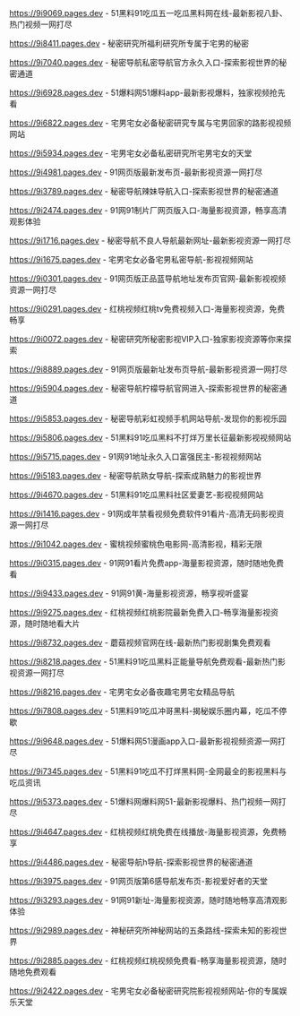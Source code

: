 

https://9i9069.pages.dev - 51黑料91吃瓜五一吃瓜黑料网在线-最新影视八卦、热门视频一网打尽

https://9i8411.pages.dev - 秘密研究所福利研究所专属于宅男的秘密

https://9i7040.pages.dev - 秘密导航私密导航官方永久入口-探索影视世界的秘密通道

https://9i6928.pages.dev - 51爆料网51爆料app-最新影视爆料，独家视频抢先看

https://9i6822.pages.dev - 宅男宅女必备秘密研究专属与宅男回家的路影视视频网站

https://9i5934.pages.dev - 宅男宅女必备私密研究所宅男宅女的天堂

https://9i4981.pages.dev - 91网页版最新发布页-最新影视资源一网打尽

https://9i3789.pages.dev - 秘密导航辣妹导航入口-探索影视世界的秘密通道

https://9i2474.pages.dev - 91网91制片厂网页版入口-海量影视资源，畅享高清观影体验

https://9i1716.pages.dev - 秘密导航不良人导航最新网址-最新影视资源一网打尽

https://9i1675.pages.dev - 宅男宅女必备宅男私密导航-影视视频网站

https://9i0301.pages.dev - 91网页版正品蓝导航地址发布页官网-最新影视视频资源一网打尽

https://9i0291.pages.dev - 红桃视频红桃tv免费视频入口-海量影视资源，免费畅享

https://9i0072.pages.dev - 秘密研究所秘密影视VIP入口-独家影视资源等你来探索

https://9i8889.pages.dev - 91网页版最新址发布页导航-最新影视资源一网打尽

https://9i5904.pages.dev - 秘密导航柠檬导航官网进入-探索影视世界的秘密通道

https://9i5853.pages.dev - 秘密导航彩虹视频手机网站导航-发现你的影视乐园

https://9i5806.pages.dev - 51黑料91吃瓜黑料不打烊万里长征最新影视视频网站

https://9i5715.pages.dev - 91网91地址永久入口富强民主-影视视频网站

https://9i5183.pages.dev - 秘密导航熟女导航-探索成熟魅力的影视世界

https://9i4670.pages.dev - 51黑料91吃瓜黑料社区爱妻艺-影视视频网站

https://9i1416.pages.dev - 91网成年禁看视频免费软件91看片-高清无码影视资源一网打尽

https://9i1042.pages.dev - 蜜桃视频蜜桃色电影网-高清影视，精彩无限

https://9i0315.pages.dev - 91网91看片免费app-海量影视资源，随时随地免费看

https://9i9433.pages.dev - 91网91黄-海量影视资源，畅享视听盛宴

https://9i9275.pages.dev - 红桃视频红桃影院最新免费入口-畅享海量影视资源，随时随地看大片

https://9i8732.pages.dev - 蘑菇视频官网在线-最新热门影视剧集免费观看

https://9i8218.pages.dev - 51黑料91吃瓜黑料正能量导航免费观看-最新热门影视资源一网打尽

https://9i8216.pages.dev - 宅男宅女必备夜趣宅男宅女精品导航

https://9i7808.pages.dev - 51黑料91吃瓜冲哥黑料-揭秘娱乐圈内幕，吃瓜不停歇

https://9i9648.pages.dev - 51爆料网51漫画app入口-最新影视视频资源一网打尽

https://9i7345.pages.dev - 51黑料91吃瓜不打烊黑料网-全网最全的影视黑料与吃瓜资讯

https://9i5373.pages.dev - 51爆料网爆料网51-最新影视爆料、热门视频一网打尽

https://9i4647.pages.dev - 红桃视频红桃免费在线播放-海量影视资源，免费畅享

https://9i4486.pages.dev - 秘密导航h导航-探索影视世界的秘密通道

https://9i3975.pages.dev - 91网页版第6感导航发布页-影视爱好者的天堂

https://9i3293.pages.dev - 91网91新址-海量影视资源，随时随地畅享高清观影体验

https://9i2989.pages.dev - 神秘研究所神秘网站的五条路线-探索未知的影视世界

https://9i2885.pages.dev - 红桃视频红桃视频免费看-畅享海量影视资源，随时随地免费观看

https://9i2422.pages.dev - 宅男宅女必备秘密研究院影视视频网站-你的专属娱乐天堂
